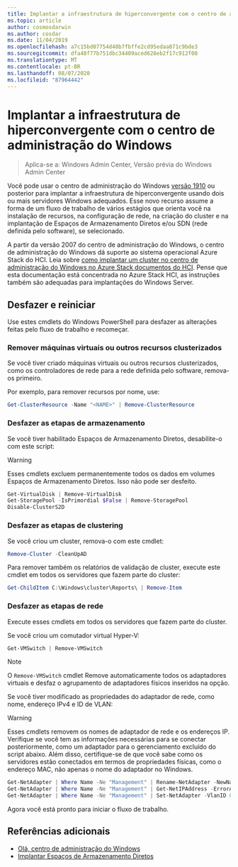 ```yaml
---
title: Implantar a infraestrutura de hiperconvergente com o centro de administração do Windows
ms.topic: article
author: cosmosdarwin
ms.author: cosdar
ms.date: 11/04/2019
ms.openlocfilehash: a7c15bd07754d48b7fbffe2cd95edaa871c9bde3
ms.sourcegitcommit: dfa48f77b751dbc34409aced628eb2f17c912f08
ms.translationtype: MT
ms.contentlocale: pt-BR
ms.lasthandoff: 08/07/2020
ms.locfileid: "87964442"
---
```

# <a name="deploy-hyperconverged-infrastructure-with-windows-admin-center"></a>Implantar a infraestrutura de hiperconvergente com o centro de administração do Windows

> Aplica-se a: Windows Admin Center, Versão prévia do Windows Admin Center

Você pode usar o centro de administração do Windows [versão 1910](https://docs.microsoft.com/windows-server/manage/windows-admin-center/understand/windows-admin-center) ou posterior para implantar a infraestrutura de hiperconvergente usando dois ou mais servidores Windows adequados. Esse novo recurso assume a forma de um fluxo de trabalho de vários estágios que orienta você na instalação de recursos, na configuração de rede, na criação do cluster e na implantação de Espaços de Armazenamento Diretos e/ou SDN (rede definida pelo software), se selecionado.

A partir da versão 2007 do centro de administração do Windows, o centro de administração do Windows dá suporte ao sistema operacional Azure Stack do HCI. Leia sobre [como implantar um cluster no centro de administração do Windows no Azure Stack documentos do HCI](https://docs.microsoft.com/azure-stack/hci/getting-started). Pense que esta documentação está concentrada no Azure Stack HCI, as instruções também são adequadas para implantações do Windows Server.

## <a name="undo-and-start-over"></a>Desfazer e reiniciar

Use estes cmdlets do Windows PowerShell para desfazer as alterações feitas pelo fluxo de trabalho e recomeçar.

### <a name="remove-virtual-machines-or-other-clustered-resources"></a>Remover máquinas virtuais ou outros recursos clusterizados

Se você tiver criado máquinas virtuais ou outros recursos clusterizados, como os controladores de rede para a rede definida pelo software, remova-os primeiro.

Por exemplo, para remover recursos por nome, use:

```PowerShell
Get-ClusterResource -Name "<NAME>" | Remove-ClusterResource
```

### <a name="undo-the-storage-steps"></a>Desfazer as etapas de armazenamento

Se você tiver habilitado Espaços de Armazenamento Diretos, desabilite-o com este script:

> [!Warning]
> Esses cmdlets excluem permanentemente todos os dados em volumes Espaços de Armazenamento Diretos. Isso não pode ser desfeito.

```PowerShell
Get-VirtualDisk | Remove-VirtualDisk
Get-StoragePool -IsPrimordial $False | Remove-StoragePool
Disable-ClusterS2D
```

### <a name="undo-the-clustering-steps"></a>Desfazer as etapas de clustering

Se você criou um cluster, remova-o com este cmdlet:

```PowerShell
Remove-Cluster -CleanUpAD
```

Para remover também os relatórios de validação de cluster, execute este cmdlet em todos os servidores que fazem parte do cluster:

```PowerShell
Get-ChildItem C:\Windows\cluster\Reports\ | Remove-Item
```

### <a name="undo-the-networking-steps"></a>Desfazer as etapas de rede

Execute esses cmdlets em todos os servidores que fazem parte do cluster.

Se você criou um comutador virtual Hyper-V:

```PowerShell
Get-VMSwitch | Remove-VMSwitch
```

> [!Note]
> O `Remove-VMSwitch` cmdlet Remove automaticamente todos os adaptadores virtuais e desfaz o agrupamento de adaptadores físicos inseridos na opção.

Se você tiver modificado as propriedades do adaptador de rede, como nome, endereço IPv4 e ID de VLAN:

> [!Warning]
> Esses cmdlets removem os nomes de adaptador de rede e os endereços IP. Verifique se você tem as informações necessárias para se conectar posteriormente, como um adaptador para o gerenciamento excluído do script abaixo. Além disso, certifique-se de que você sabe como os servidores estão conectados em termos de propriedades físicas, como o endereço MAC, não apenas o nome do adaptador no Windows.

```PowerShell
Get-NetAdapter | Where Name -Ne "Management" | Rename-NetAdapter -NewName $(Get-Random)
Get-NetAdapter | Where Name -Ne "Management" | Get-NetIPAddress -ErrorAction SilentlyContinue | Where AddressFamily -Eq IPv4 | Remove-NetIPAddress
Get-NetAdapter | Where Name -Ne "Management" | Set-NetAdapter -VlanID 0
```

Agora você está pronto para iniciar o fluxo de trabalho.

## <a name="additional-references"></a>Referências adicionais

- [Olá, centro de administração do Windows](https://docs.microsoft.com/windows-server/manage/windows-admin-center/understand/windows-admin-center)
- [Implantar Espaços de Armazenamento Diretos](https://docs.microsoft.com/windows-server/storage/storage-spaces/deploy-storage-spaces-direct)
